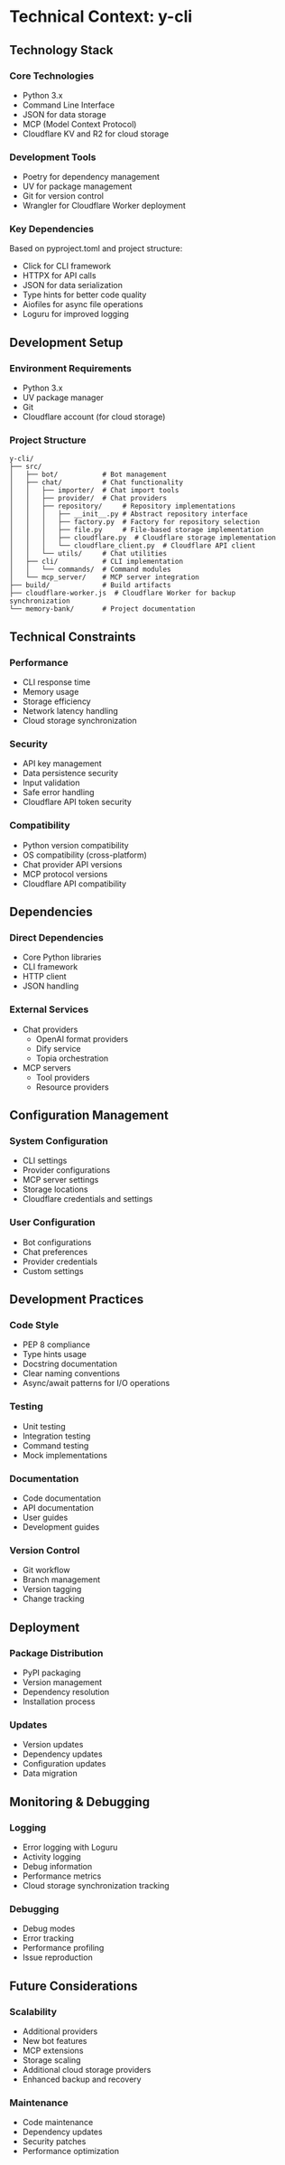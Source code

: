 # Technical Context: y-cli

## Technology Stack

### Core Technologies
- Python 3.x
- Command Line Interface
- JSON for data storage
- MCP (Model Context Protocol)
- Cloudflare KV and R2 for cloud storage

### Development Tools
- Poetry for dependency management
- UV for package management
- Git for version control
- Wrangler for Cloudflare Worker deployment

### Key Dependencies
Based on pyproject.toml and project structure:
- Click for CLI framework
- HTTPX for API calls
- JSON for data serialization
- Type hints for better code quality
- Aiofiles for async file operations
- Loguru for improved logging

## Development Setup

### Environment Requirements
- Python 3.x
- UV package manager
- Git
- Cloudflare account (for cloud storage)

### Project Structure
```
y-cli/
├── src/
│   ├── bot/           # Bot management
│   ├── chat/          # Chat functionality
│   │   ├── importer/  # Chat import tools
│   │   ├── provider/  # Chat providers
│   │   ├── repository/     # Repository implementations
│   │   │   ├── __init__.py # Abstract repository interface
│   │   │   ├── factory.py  # Factory for repository selection
│   │   │   ├── file.py     # File-based storage implementation
│   │   │   ├── cloudflare.py  # Cloudflare storage implementation
│   │   │   └── cloudflare_client.py  # Cloudflare API client
│   │   └── utils/     # Chat utilities
│   ├── cli/           # CLI implementation
│   │   └── commands/  # Command modules
│   └── mcp_server/    # MCP server integration
├── build/             # Build artifacts
├── cloudflare-worker.js  # Cloudflare Worker for backup synchronization
└── memory-bank/       # Project documentation
```

## Technical Constraints

### Performance
- CLI response time
- Memory usage
- Storage efficiency
- Network latency handling
- Cloud storage synchronization

### Security
- API key management
- Data persistence security
- Input validation
- Safe error handling
- Cloudflare API token security

### Compatibility
- Python version compatibility
- OS compatibility (cross-platform)
- Chat provider API versions
- MCP protocol versions
- Cloudflare API compatibility

## Dependencies

### Direct Dependencies
- Core Python libraries
- CLI framework
- HTTP client
- JSON handling

### External Services
- Chat providers
  - OpenAI format providers
  - Dify service
  - Topia orchestration
- MCP servers
  - Tool providers
  - Resource providers

## Configuration Management

### System Configuration
- CLI settings
- Provider configurations
- MCP server settings
- Storage locations
- Cloudflare credentials and settings

### User Configuration
- Bot configurations
- Chat preferences
- Provider credentials
- Custom settings

## Development Practices

### Code Style
- PEP 8 compliance
- Type hints usage
- Docstring documentation
- Clear naming conventions
- Async/await patterns for I/O operations

### Testing
- Unit testing
- Integration testing
- Command testing
- Mock implementations

### Documentation
- Code documentation
- API documentation
- User guides
- Development guides

### Version Control
- Git workflow
- Branch management
- Version tagging
- Change tracking

## Deployment

### Package Distribution
- PyPI packaging
- Version management
- Dependency resolution
- Installation process

### Updates
- Version updates
- Dependency updates
- Configuration updates
- Data migration

## Monitoring & Debugging

### Logging
- Error logging with Loguru
- Activity logging
- Debug information
- Performance metrics
- Cloud storage synchronization tracking

### Debugging
- Debug modes
- Error tracking
- Performance profiling
- Issue reproduction

## Future Considerations

### Scalability
- Additional providers
- New bot features
- MCP extensions
- Storage scaling
- Additional cloud storage providers
- Enhanced backup and recovery

### Maintenance
- Code maintenance
- Dependency updates
- Security patches
- Performance optimization
